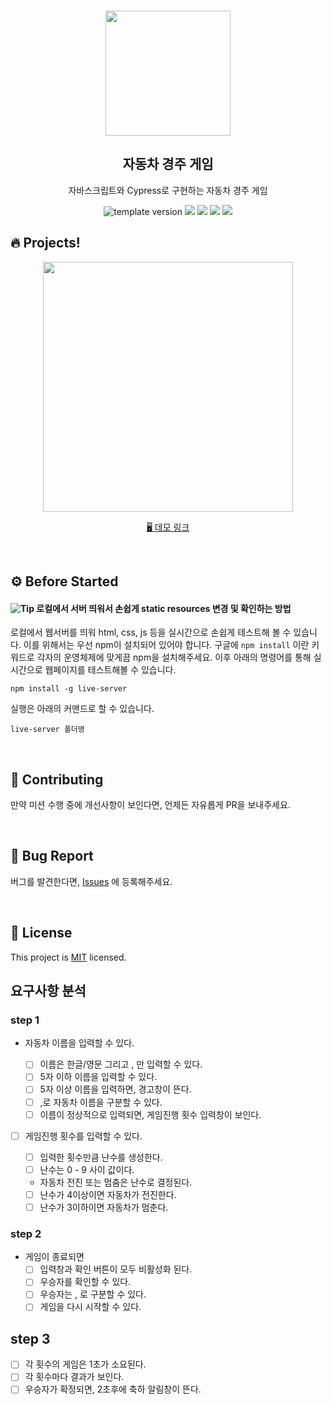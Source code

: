 <br/>
<p align="middle" >
  <img width="200px;" src="https://user-images.githubusercontent.com/50367798/106415730-2645a280-6493-11eb-876c-ef7172652261.png"/>
</p>
<h2 align="middle">자동차 경주 게임</h2>
<p align="middle">자바스크립트와 Cypress로 구현하는 자동차 경주 게임</p>
<p align="middle">
  <img src="https://img.shields.io/badge/version-1.0.0-blue?style=flat-square" alt="template version"/>
  <img src="https://img.shields.io/badge/language-html-red.svg?style=flat-square"/>
  <img src="https://img.shields.io/badge/language-css-blue.svg?style=flat-square"/>
  <img src="https://img.shields.io/badge/language-js-yellow.svg?style=flat-square"/>
  <img src="https://img.shields.io/badge/license-MIT-brightgreen.svg?style=flat-square"/>
</p>

## 🔥 Projects!

<p align="middle">
  <img width="400" src="https://techcourse-storage.s3.ap-northeast-2.amazonaws.com/7c76e809d82a4a3aa0fd78a86be25427">
</p>

<p align="middle">
  <a href="https://next-step.github.io/js-racingcar/">🖥️ 데모 링크</a>
</p>

<br>

## ⚙️ Before Started

#### <img alt="Tip" src="https://img.shields.io/static/v1.svg?label=&message=Tip&style=flat-square&color=673ab8"> 로컬에서 서버 띄워서 손쉽게 static resources 변경 및 확인하는 방법

로컬에서 웹서버를 띄워 html, css, js 등을 실시간으로 손쉽게 테스트해 볼 수 있습니다. 이를 위해서는 우선 npm이 설치되어 있어야 합니다. 구글에 `npm install` 이란 키워드로 각자의 운영체제에 맞게끔 npm을 설치해주세요. 이후 아래의 명령어를 통해 실시간으로 웹페이지를 테스트해볼 수 있습니다.

```
npm install -g live-server
```

실행은 아래의 커맨드로 할 수 있습니다.

```
live-server 폴더명
```

<br>

## 👏 Contributing

만약 미션 수행 중에 개선사항이 보인다면, 언제든 자유롭게 PR을 보내주세요.

<br>

## 🐞 Bug Report

버그를 발견한다면, [Issues](https://github.com/next-step/js-racingcar/issues) 에 등록해주세요.

<br>

## 📝 License

This project is [MIT](https://github.com/next-step/js-racingcar/blob/main/LICENSE) licensed.

## 요구사항 분석

### step 1

- 자동차 이름을 입력할 수 있다.

  - [ ] 이름은 한글/영문 그리고 , 만 입력할 수 있다.
  - [ ] 5자 이하 이름을 입력할 수 있다.
  - [ ] 5자 이상 이름을 입력하면, 경고창이 뜬다.
  - [ ] ,로 자동차 이름을 구분할 수 있다.
  - [ ] 이름이 정상적으로 입력되면, 게임진행 횟수 입력창이 보인다.

- [ ] 게임진행 횟수를 입력할 수 있다.
      <!-- @TODO: 테스트 케이스가 사용자 입장에서 문구를 적어야한는데 이런 로직 부분은 어떤식으로 문장을 작성해야할지 어렵네요. -->

  - [ ] 입력한 횟수만큼 난수를 생성한다.
  - [ ] 난수는 0 - 9 사이 값이다.
  - 자동차 전진 또는 멈춤은 난수로 결정된다.
  - [ ] 난수가 4이상이면 자동차가 전진한다.
  - [ ] 난수가 3이하이면 자동차가 멈춘다.

### step 2

<!-- @TODO: step2 진행하면서 추가 케이스 등록해보기 -->

- 게임이 종료되면
  - [ ] 입력창과 확인 버튼이 모두 비활성화 된다.
  - [ ] 우승자를 확인할 수 있다.
  - [ ] 우승자는 , 로 구분할 수 있다.
  - [ ] 게임을 다시 시작할 수 있다.

## step 3

<!-- @TODO: step3 진행하면서 추가 케이스 등록해보기 -->

- [ ] 각 횟수의 게임은 1초가 소요된다.
- [ ] 각 횟수마다 결과가 보인다.
- [ ] 우승자가 확정되면, 2초후에 축하 알림창이 뜬다.
